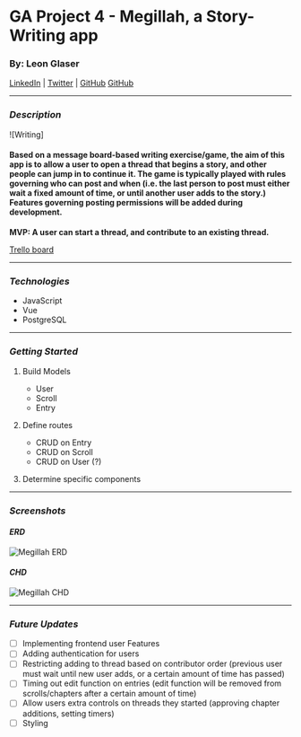 # GA Project 4 - Megillah, a Story-Writing app

### By: Leon Glaser

[LinkedIn](https://www.linkedin.com/in/leon-glaser-02645322/) | 
[Twitter](https://twitter.com/sirescapist) |
[GitHub](https://github.com/lnglaser)
[GitHub](https://github.com/lnglaser)

***

### ***Description***

![Writing]

#### **Based on a message board-based writing exercise/game, the aim of this app is to allow a user to open a thread that begins a story, and other people can jump in to continue it. The game is typically played with rules governing who can post and when (i.e. the last person to post must either wait a fixed amount of time, or until another user adds to the story.) Features governing posting permissions will be added during development.**

**MVP: A user can start a thread, and contribute to an existing thread.**

[Trello board](https://trello.com/b/1J8khnrO/ga-project-4-megillah)

***
### ***Technologies***
* JavaScript
* Vue
* PostgreSQL


***
### ***Getting Started***
1. Build Models
    * User
    * Scroll
    * Entry

2. Define routes
    * CRUD on Entry
    * CRUD on Scroll
    * CRUD on User (?)

3. Determine specific components
***
### ***Screenshots***

#### ***ERD***
![Megillah ERD](https://drive.google.com/file/d/1Ts-Lg6QO3RV4z6ymbBh-KzlRY3j3qdXp/view)

#### ***CHD***
![Megillah CHD](https://drive.google.com/file/d/1m2FWitOL_njAoRzTOseJAOuTFeMazorm/view)
***
### ***Future Updates***
- [ ] Implementing frontend user Features
- [ ] Adding authentication for users
- [ ] Restricting adding to thread based on contributor order (previous user must wait until new user adds, or a certain amount of time has passed)
- [ ] Timing out edit function on entries (edit function will be removed from scrolls/chapters after a certain amount of time)
- [ ] Allow users extra controls on threads they started (approving chapter additions, setting timers)
- [ ] Styling